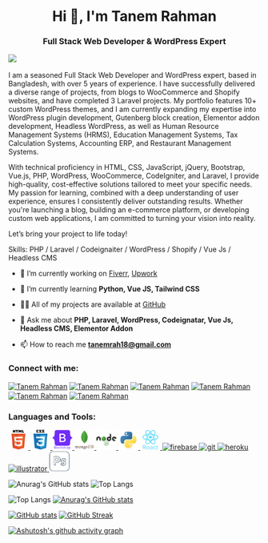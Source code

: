 <h1 align="center">Hi 👋, I'm Tanem Rahman</h1>
<h3 align="center">Full Stack Web Developer & WordPress Expert</h3>

![](https://komarev.com/ghpvc/?username=tanemrahman&color=green)

I am a seasoned Full Stack Web Developer and WordPress expert, based in Bangladesh, with over 5 years of experience. I have successfully delivered a diverse range of projects, from blogs to WooCommerce and Shopify websites, and have completed 3 Laravel projects. My portfolio features 10+ custom WordPress themes, and I am currently expanding my expertise into WordPress plugin development, Gutenberg block creation, Elementor addon development, Headless WordPress, as well as Human Resource Management Systems (HRMS), Education Management Systems, Tax Calculation Systems, Accounting ERP, and Restaurant Management Systems.

With technical proficiency in HTML, CSS, JavaScript, jQuery, Bootstrap, Vue.js, PHP, WordPress, WooCommerce, CodeIgniter, and Laravel, I provide high-quality, cost-effective solutions tailored to meet your specific needs. My passion for learning, combined with a deep understanding of user experience, ensures I consistently deliver outstanding results. Whether you're launching a blog, building an e-commerce platform, or developing custom web applications, I am committed to turning your vision into reality.

Let’s bring your project to life today!

Skills: PHP / Laravel / Codeignaiter / WordPress / Shopify / Vue Js / Headless CMS
 

- 🔭 I’m currently working on [Fiverr](https://fiverr.com/tanemrahman), [Upwork](https://upwork.com/)

- 🌱 I’m currently learning **Python, Vue JS, Tailwind CSS**

- 👨‍💻 All of my projects are available at [GitHub](https://github.com/tanemrahman)


- 💬 Ask me about **PHP, Laravel, WordPress, Codeignatar, Vue Js, Headless CMS, Elementor Addon**

- 📫 How to reach me **tanemrah18@gmail.com**

<h3 align="left">Connect with me:</h3>
<p align="left">
  <a href="https://facebook.com/tanemrahmanbd/" target="blank"><img align="center" src="https://raw.githubusercontent.com/rahuldkjain/github-profile-readme-generator/master/src/images/icons/Social/facebook.svg" alt="Tanem Rahman" height="30" width="40" /></a>
  <a href="https://twitter.com/tanemrahman" target="blank"><img align="center" src="https://raw.githubusercontent.com/rahuldkjain/github-profile-readme-generator/master/src/images/icons/Social/twitter.svg" alt="Tanem Rahman" height="30" width="40" /></a>
  <a href="https://linkedin.com/in/tanemrahman/" target="blank"><img align="center" src="https://raw.githubusercontent.com/rahuldkjain/github-profile-readme-generator/master/src/images/icons/Social/linked-in-alt.svg" alt="Tanem Rahman" height="30" width="40" /></a>
  <a href="https://codepen.io/tanemrahman" target="blank"><img align="center" src="https://raw.githubusercontent.com/rahuldkjain/github-profile-readme-generator/master/src/images/icons/Social/codepen.svg" alt="Tanem Rahman" height="30" width="40" /></a>
  <a href="https://youtube.com/@tanemrahman/videos" target="blank"><img align="center" src="https://raw.githubusercontent.com/rahuldkjain/github-profile-readme-generator/master/src/images/icons/Social/youtube.svg" alt="Tanem Rahman" height="30" width="40" /></a>
  <a href="https://instagram.com/tanemrahmanbd/" target="blank"><img align="center" src="https://raw.githubusercontent.com/rahuldkjain/github-profile-readme-generator/master/src/images/icons/Social/instagram.svg" alt="Tanem Rahman" height="30" width="40" /></a>
</p>

<h3 align="left">Languages and Tools:</h3>
<p align="left"> 
  <a href="https://www.w3.org/html/" target="_blank"> <img src="https://raw.githubusercontent.com/devicons/devicon/master/icons/html5/html5-original-wordmark.svg" alt="html5" width="40" height="40"/> </a> 
  <a href="https://www.w3schools.com/css/" target="_blank"> <img src="https://raw.githubusercontent.com/devicons/devicon/master/icons/css3/css3-original-wordmark.svg" alt="css3" width="40" height="40"/> </a>
  <a href="https://getbootstrap.com" target="_blank"> <img src="https://raw.githubusercontent.com/devicons/devicon/master/icons/bootstrap/bootstrap-plain-wordmark.svg" alt="bootstrap" width="40" height="40"/> </a> 
  <a href="https://www.mongodb.com/" target="_blank"> <img src="https://raw.githubusercontent.com/devicons/devicon/master/icons/mongodb/mongodb-original-wordmark.svg" alt="mongodb" width="40" height="40"/> </a> 
  <a href="https://nodejs.org" target="_blank"> <img src="https://raw.githubusercontent.com/devicons/devicon/master/icons/nodejs/nodejs-original-wordmark.svg" alt="nodejs" width="40" height="40"/> </a>
  <a href="https://www.python.org" target="_blank"> <img src="https://raw.githubusercontent.com/devicons/devicon/master/icons/python/python-original.svg" alt="python" width="40" height="40"/> </a> 
  <a href="https://reactjs.org/" target="_blank"> <img src="https://raw.githubusercontent.com/devicons/devicon/master/icons/react/react-original-wordmark.svg" alt="react" width="40" height="40"/> </a> 
  <a href="https://firebase.google.com/" target="_blank"> <img src="https://www.vectorlogo.zone/logos/firebase/firebase-icon.svg" alt="firebase" width="40" height="40"/> </a> 
  <a href="https://git-scm.com/" target="_blank"> <img src="https://www.vectorlogo.zone/logos/git-scm/git-scm-icon.svg" alt="git" width="40" height="40"/> </a> 
  <a href="https://heroku.com" target="_blank"> <img src="https://www.vectorlogo.zone/logos/heroku/heroku-icon.svg" alt="heroku" width="40" height="40"/> </a> 
  <a href="https://www.adobe.com/in/products/illustrator.html" target="_blank"> <img src="https://www.vectorlogo.zone/logos/adobe_illustrator/adobe_illustrator-icon.svg" alt="illustrator" width="40" height="40"/> </a> 
  <a href="https://www.photoshop.com/en" target="_blank"> <img src="https://raw.githubusercontent.com/devicons/devicon/master/icons/photoshop/photoshop-line.svg" alt="photoshop" width="40" height="40"/> </a> 
</p>

![Anurag's GitHub stats](https://github-readme-stats.vercel.app/api?username=anuraghazra\&hide=issues\&show_icons=true)
![Top Langs](https://github-readme-stats.vercel.app/api/top-langs/?username=anuraghazra\&layout=compact)


![Top Langs](https://github-readme-stats.vercel.app/api/top-langs/?username=tanemrahman&layout=donut)
[![Anurag's GitHub stats](https://github-readme-stats.vercel.app/api?username=anuraghazra\&show_icons=true\&show=reviews)](https://github.com/anuraghazra/github-readme-stats)

[![GitHub stats](https://github-readme-stats.vercel.app/api?username=tanemrahman&show_icons=true)](https://github.com/anuraghazra/github-readme-stats)
[![GitHub Streak](https://github-readme-streak-stats.herokuapp.com/?user=tanemrahman)](https://git.io/streak-stats)

[![Ashutosh's github activity graph](https://github-readme-activity-graph.vercel.app/graph?username=tanemrahman&theme=react)](https://github.com/tanemrahman/github-readme-activity-graph)
